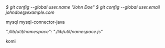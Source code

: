 _$ git config --global user.name "John Doe"
$ git config --global user.email johndoe@example.com_

<dependency>
     <groupId>mysql</groupId>
     <artifactId>mysql-connector-java</artifactId>
</dependency>

_"./lib/util/namespace": "./lib/util/namespace.js"_

komi
